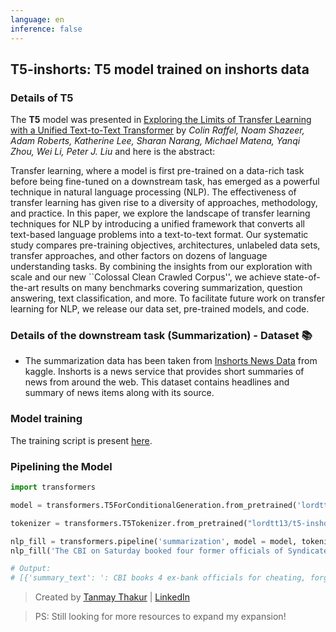 ```yaml
---
language: en
inference: false
---
```


## T5-inshorts: T5 model trained on inshorts data

### Details of T5

The **T5** model was presented in [Exploring the Limits of Transfer Learning with a Unified Text-to-Text Transformer](https://arxiv.org/abs/1910.10683) by *Colin Raffel, Noam Shazeer, Adam Roberts, Katherine Lee, Sharan Narang, Michael Matena, Yanqi Zhou, Wei Li, Peter J. Liu* and here is the abstract:

Transfer learning, where a model is first pre-trained on a data-rich task before being fine-tuned on a downstream task, has emerged as a powerful technique in natural language processing (NLP). The effectiveness of transfer learning has given rise to a diversity of approaches, methodology, and practice. In this paper, we explore the landscape of transfer learning techniques for NLP by introducing a unified framework that converts all text-based language problems into a text-to-text format. Our systematic study compares pre-training objectives, architectures, unlabeled data sets, transfer approaches, and other factors on dozens of language understanding tasks. By combining the insights from our exploration with scale and our new ``Colossal Clean Crawled Corpus'', we achieve state-of-the-art results on many benchmarks covering summarization, question answering, text classification, and more. To facilitate future work on transfer learning for NLP, we release our data set, pre-trained models, and code.

### Details of the downstream task (Summarization) - Dataset 📚

- The summarization data has been taken from [Inshorts News Data](https://www.kaggle.com/shashichander009/inshorts-news-data) from kaggle. Inshorts is a news service that provides short summaries of news from around the web. This dataset contains headlines and summary of news items along with its source.


### Model training

The training script is present [here](https://github.com/lordtt13/transformers-experiments/blob/master/Custom%20Tasks/fine-tune-t5-for-summarization.ipynb).

### Pipelining the Model

```python
import transformers

model = transformers.T5ForConditionalGeneration.from_pretrained('lordtt13/t5-inshorts')

tokenizer = transformers.T5Tokenizer.from_pretrained("lordtt13/t5-inshorts")

nlp_fill = transformers.pipeline('summarization', model = model, tokenizer = tokenizer)
nlp_fill('The CBI on Saturday booked four former officials of Syndicate Bank and six others for cheating, forgery, criminal conspiracy and causing ₹209 crore loss to the state-run bank. The accused had availed home loans and credit from Syndicate Bank on the basis of forged and fabricated documents. These funds were fraudulently transferred to the companies owned by the accused persons.', min_length=5, max_length=40)

# Output:
# [{'summary_text': ': CBI books 4 ex-bank officials for cheating, forgery'}]
```

> Created by [Tanmay Thakur](https://github.com/lordtt13) | [LinkedIn](https://www.linkedin.com/in/tanmay-thakur-6bb5a9154/)

> PS: Still looking for more resources to expand my expansion!